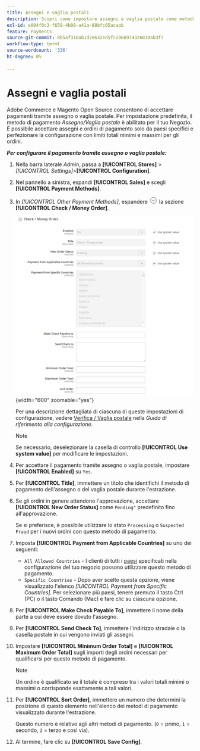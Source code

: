 ```yaml
---
title: Assegni e vaglia postali
description: Scopri come impostare assegni e vaglia postale come metodo di pagamento offline sul tuo Negozio.
exl-id: e004f0c3-f659-4b08-a41a-88bfc05acaab
feature: Payments
source-git-commit: 8b5af316ab1d2e632ed5fc2066974326830ab3f7
workflow-type: tm+mt
source-wordcount: '336'
ht-degree: 0%

---
```


# Assegni e vaglia postali

Adobe Commerce e Magento Open Source consentono di accettare pagamenti tramite assegno o vaglia postale. Per impostazione predefinita, il metodo di pagamento _Assegno/Vaglia postale_ è abilitato per il tuo Negozio. È possibile accettare assegni e ordini di pagamento solo da paesi specifici e perfezionare la configurazione con limiti totali minimi e massimi per gli ordini.

**_Per configurare il pagamento tramite assegno o vaglia postale:_**

1. Nella barra laterale _Admin_, passa a **[!UICONTROL Stores]** > _[!UICONTROL Settings]_>**[!UICONTROL Configuration]**.

1. Nel pannello a sinistra, espandi **[!UICONTROL Sales]** e scegli **[!UICONTROL Payment Methods]**.

1. In _[!UICONTROL Other Payment Methods]_, espandere ![Selettore di espansione](../assets/icon-display-expand.png) la sezione **[!UICONTROL Check / Money Order]**.

   ![Assegno/vaglia postale](../configuration-reference/sales/assets/payment-methods-check-money-order.png){width="600" zoomable="yes"}

   Per una descrizione dettagliata di ciascuna di queste impostazioni di configurazione, vedere [Verifica / Vaglia postale](../configuration-reference/sales/payment-methods.md#check--money-order) nella _Guida di riferimento alla configurazione_.

   >[!NOTE]
   >
   >Se necessario, deselezionare la casella di controllo **[!UICONTROL Use system value]** per modificare le impostazioni.

1. Per accettare il pagamento tramite assegno o vaglia postale, impostare **[!UICONTROL Enabled]** su `Yes`.

1. Per **[!UICONTROL Title]**, immettere un titolo che identifichi il metodo di pagamento dell&#39;assegno o del vaglia postale durante l&#39;estrazione.

1. Se gli ordini in genere attendono l&#39;approvazione, accettare **[!UICONTROL New Order Status]** come `Pending"` predefinito fino all&#39;approvazione.

   Se si preferisce, è possibile utilizzare lo stato `Processing` o `Suspected Fraud` per i nuovi ordini con questo metodo di pagamento.

1. Imposta **[!UICONTROL Payment from Applicable Countries]** su uno dei seguenti:

   - `All Allowed Countries` - I clienti di tutti i [paesi](../getting-started/store-details.md#country-options) specificati nella configurazione del tuo negozio possono utilizzare questo metodo di pagamento.
   - `Specific Countries` - Dopo aver scelto questa opzione, viene visualizzato l&#39;elenco _[!UICONTROL Payment from Specific Countries]_. Per selezionare più paesi, tenere premuto il tasto Ctrl (PC) o il tasto Comando (Mac) e fare clic su ciascuna opzione.

1. Per **[!UICONTROL Make Check Payable To]**, immettere il nome della parte a cui deve essere dovuto l&#39;assegno.

1. Per **[!UICONTROL Send Check To]**, immettere l&#39;indirizzo stradale o la casella postale in cui vengono inviati gli assegni.

1. Impostare **[!UICONTROL Minimum Order Total]** e **[!UICONTROL Maximum Order Total]** sugli importi degli ordini necessari per qualificarsi per questo metodo di pagamento.

   >[!NOTE]
   >
   >Un ordine è qualificato se il totale è compreso tra i valori totali minimi o massimi o corrisponde esattamente a tali valori.

1. Per **[!UICONTROL Sort Order]**, immettere un numero che determini la posizione di questo elemento nell&#39;elenco dei metodi di pagamento visualizzato durante l&#39;estrazione.

   Questo numero è relativo agli altri metodi di pagamento. (`0` = primo, `1` = secondo, `2` = terzo e così via).

1. Al termine, fare clic su **[!UICONTROL Save Config]**.
